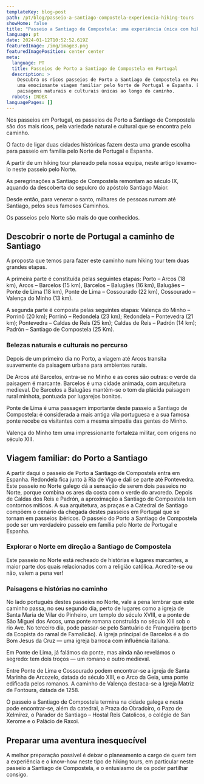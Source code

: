 ```yaml
---
templateKey: blog-post
path: /pt/blog/passeio-a-santiago-compostela-experiencia-hiking-tours
showHome: false
title: "Passeio a Santiago de Compostela: uma experiência única com hiking tours"
language: pt
date: 2024-01-12T10:52:52.619Z
featuredImage: /img/image3.png
featuredImagePosition: center center
meta:
  language: PT
  title: Passeios de Porto a Santiago de Compostela em Portugal
  description: >
    Descubra os ricos passeios de Porto a Santiago de Compostela em Portugal,
    uma emocionante viagem familiar pelo Norte de Portugal e Espanha. Explore
    paisagens naturais e culturais únicas ao longo do caminho.
  robots: INDEX
languagePages: []
---
```

Nos passeios em Portugal, os passeios de Porto a Santiago de Compostela são dos mais ricos, pela variedade natural e cultural que se encontra pelo caminho.

O facto de ligar duas cidades históricas fazem desta uma grande escolha para passeio em família pelo Norte de Portugal e Espanha.



A partir de um hiking tour planeado pela nossa equipa, neste artigo levamo-lo neste passeio pelo Norte.

As peregrinações a Santiago de Compostela remontam ao século IX, aquando da descoberta do sepulcro do apóstolo Santiago Maior.

Desde então, para venerar o santo, milhares de pessoas rumam até Santiago, pelos seus famosos Caminhos.

Os passeios pelo Norte são mais do que conhecidos.



## Descobrir o norte de Portugal a caminho de Santiago

A proposta que temos para fazer este caminho num hiking tour tem duas grandes etapas.

A primeira parte é constituída pelas seguintes etapas: Porto – Arcos (18 km), Arcos – Barcelos (15 km), Barcelos – Balugães (16 km), Balugães – Ponte de Lima (18 km), Ponte de Lima – Cossourado (22 km), Cossourado – Valença do Minho (13 km).

A segunda parte é composta pelas seguintes etapas: Valença do Minho – Porrinõ (20 km); Porrinõ – Redondela (23 km); Redondela – Pontevedra (21 km); Pontevedra – Caldas de Reis (25 km); Caldas de Reis – Padrón (14 km); Padrón – Santiago de Compostela (25 Km).



### Belezas naturais e culturais no percurso

Depois de um primeiro dia no Porto, a viagem até Arcos transita suavemente da paisagem urbana para ambientes rurais.

De Arcos até Barcelos, entra-se no Minho e as cores são outras: o verde da paisagem é marcante. Barcelos é uma cidade animada, com arquitetura medieval. De Barcelos a Balugães mantém-se o tom da plácida paisagem rural minhota, pontuada por lugarejos bonitos.

Ponte de Lima é uma passagem importante deste passeio a Santiago de Compostela: é considerada a mais antiga vila portuguesa e a sua famosa ponte recebe os visitantes com a mesma simpatia das gentes do Minho.

Valença do Minho tem uma impressionante fortaleza militar, com origens no século XIII.



## Viagem familiar: do Porto a Santiago



A partir daqui o passeio de Porto a Santiago de Compostela entra em Espanha. Redondela fica junto à Ria de Vigo e dali se parte até Pontevedra. Este passeio no Norte galego dá a sensação de serem dois passeios no Norte, porque combina os ares da costa com o verde do arvoredo. Depois de Caldas dos Reis e Padrón, a aproximação a Santiago de Compostela tem contornos míticos. A sua arquitetura, as praças e a Catedral de Santiago compõem o cenário da chegada destes passeios em Portugal que se tornam em passeios ibéricos. O passeio do Porto a Santiago de Compostela pode ser um verdadeiro passeio em família pelo Norte de Portugal e Espanha.



### Explorar o Norte em direção a Santiago de Compostela

Este passeio no Norte está recheado de histórias e lugares marcantes, a maior parte dos quais relacionados com a religião católica. Acredite-se ou não, valem a pena ver!



### Paisagens e histórias no caminho



No lado português destes passeios no Norte, vale a pena lembrar que este caminho passa, no seu segundo dia, perto de lugares como a igreja de Santa Maria de Vilar do Pinheiro, um templo do século XVIII, e a ponte de São Miguel dos Arcos, uma ponte romana construída no século XIII sob o rio Ave. No terceiro dia, pode passar-se pelo Santuário de Franqueira (perto da Ecopista do ramal de Famalicão). A igreja principal de Barcelos é a do Bom Jesus da Cruz — uma igreja barroca com influência italiana.



Em Ponte de Lima, já falámos da ponte, mas ainda não revelámos o segredo: tem dois troços — um romano e outro medieval.

Entre Ponte de Lima e Cossourado podem encontrar-se a igreja de Santa Marinha de Arcozelo, datada do século XIII, e o Arco da Geia, uma ponte edificada pelos romanos. A caminho de Valença destaca-se a Igreja Matriz de Fontoura, datada de 1258.



O passeio a Santiago de Compostela termina na cidade galega e nesta pode encontrar-se, além da catedral, a Praza do Obradoiro, o Pazo de Xelmírez, o Parador de Santiago – Hostal Reis Catolicos, o colégio de San Xerome e o Palácio de Raxoi.



## Preparar uma aventura inesquecível

A melhor preparação possível é deixar o planeamento a cargo de quem tem a experiência e o know-how neste tipo de hiking tours, em particular neste passeio a Santiago de Compostela, e o entusiasmo de os poder partilhar consigo.